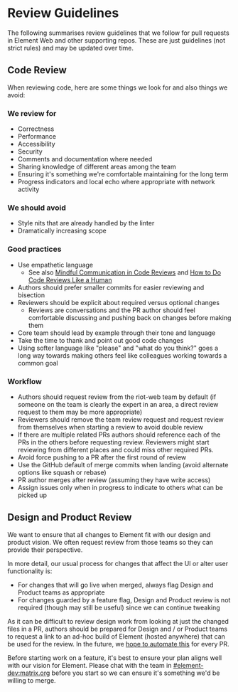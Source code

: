 # Review Guidelines

The following summarises review guidelines that we follow for pull requests in
Element Web and other supporting repos. These are just guidelines (not strict
rules) and may be updated over time.

## Code Review

When reviewing code, here are some things we look for and also things we avoid:

### We review for

* Correctness
* Performance
* Accessibility
* Security
* Comments and documentation where needed
* Sharing knowledge of different areas among the team
* Ensuring it's something we're comfortable maintaining for the long term
* Progress indicators and local echo where appropriate with network activity

### We should avoid

* Style nits that are already handled by the linter
* Dramatically increasing scope

### Good practices

* Use empathetic language
  * See also [Mindful Communication in Code
    Reviews](https://kickstarter.engineering/a-guide-to-mindful-communication-in-code-reviews-48aab5282e5e)
    and [How to Do Code Reviews Like a Human](https://mtlynch.io/human-code-reviews-1/)
* Authors should prefer smaller commits for easier reviewing and bisection
* Reviewers should be explicit about required versus optional changes
  * Reviews are conversations and the PR author should feel comfortable
    discussing and pushing back on changes before making them
* Core team should lead by example through their tone and language
* Take the time to thank and point out good code changes
* Using softer language like "please" and "what do you think?" goes a long way
  towards making others feel like colleagues working towards a common goal

### Workflow

* Authors should request review from the riot-web team by default (if someone on
  the team is clearly the expert in an area, a direct review request to them may
  be more appropriate)
* Reviewers should remove the team review request and request review from
  themselves when starting a review to avoid double review
* If there are multiple related PRs authors should reference each of the PRs in
  the others before requesting review. Reviewers might start reviewing from
  different places and could miss other required PRs.
* Avoid force pushing to a PR after the first round of review
* Use the GitHub default of merge commits when landing (avoid alternate options
  like squash or rebase)
* PR author merges after review (assuming they have write access)
* Assign issues only when in progress to indicate to others what can be picked
  up

## Design and Product Review

We want to ensure that all changes to Element fit with our design and product
vision. We often request review from those teams so they can provide their
perspective.

In more detail, our usual process for changes that affect the UI or alter user
functionality is:

* For changes that will go live when merged, always flag Design and Product
  teams as appropriate
* For changes guarded by a feature flag, Design and Product review is not
  required (though may still be useful) since we can continue tweaking

As it can be difficult to review design work from looking at just the changed
files in a PR, authors should be prepared for Design and / or Product teams to
request a link to an ad-hoc build of Element (hosted anywhere) that can be used for
the review. In the future, we [hope to automate
this](https://github.com/vector-im/riot-web/issues/12624) for every PR.

Before starting work on a feature, it's best to ensure your plan aligns well
with our vision for Element. Please chat with the team in
[#element-dev:matrix.org](https://matrix.to/#/#element-dev:matrix.org) before you
start so we can ensure it's something we'd be willing to merge.
